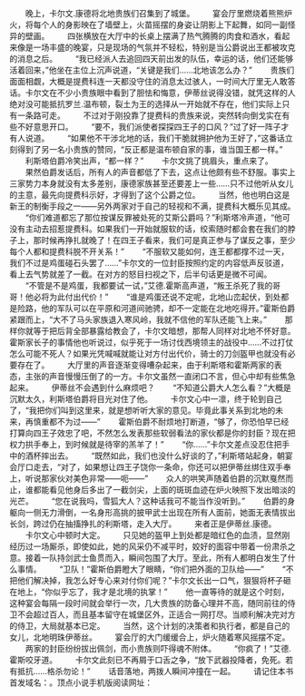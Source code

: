 　　晚上，卡尔文.康德将北地贵族们召集到了城堡。
　　宴会厅里燃烧着熊熊炉火，将每个人的身影映在了墙壁上，火苗摇摆的身姿让阴影上下起舞，如同一副怪异的壁画。
　　四张横放在大厅中的长桌上摆满了热气腾腾的肉食和酒水，看起来像是一场丰盛的晚宴，只是现场的气氛并不轻松，特别是当公爵说出王都被攻克的消息之后。
　　“我已经派人去追回四天前出发的队伍，幸运的话，他们还能够活着回来，”他坐在主位上沉声说道，“关键是我们……北地该怎么办？”
　　贵族们面面相觑，大概是提费科连一天都没守住的消息太过骇人，一时间大厅里无人敢答话。卡尔文在不少小贵族眼中看到了胆怯和悔意，伊蒂丝说得没错，就凭这样的人绝对没可能抵抗罗兰.温布顿，裂土为王的选择从一开始就不存在，他们实际上只有一条路可走。
　　不过对于刚投靠了提费科的贵族来说，突然转向倒戈实在有些不好意思开口。
　　“要不，我们派使者探探四王子的口风？”过了好一阵子才有人说道。
　　“如果他不干涉北地的话，我们干脆就拥护他为王好了，”这番话立刻得到了另一名小贵族的赞同，“反正都是温布顿自家的事，谁当国王都一样。”
　　利斯塔伯爵冷笑出声，“都一样？”
　　卡尔文挑了挑眉头，重点来了。
　　果然伯爵发话后，所有人的声音都低了下去，这点让他颇有些不舒服。事实上三家势力本身就没有太多差别，康德家族甚至还要差上一些……只不过他听从女儿的主意，最先向提费科示好，才得到了这个公爵之位。
　　当然，他也明白这是新王的制衡手段之一——另外两家对于自己的轻视和不满，提费科大概乐见其成。
　　“你们难道都忘了那位按谋反罪被处死的艾斯公爵吗？”利斯塔冷声道，“他可没有主动去招惹提费科。如果我们一开始就服软的话，绞索随时都会套在我们的脖子上，那时候再挣扎就晚了！在四王子看来，我们可是真正参与了谋反之事，至少每个人都和提费科脱不开关系！”
　　“不服软又能如何，连王都都撑不过一天，我们不过是鸡蛋碰石头罢了……”卡尔文的一位封臣按照约定的内容低声反驳道，看上去气势就差了一截。在对方的怒目扫视之下，后半句话更是微不可闻。
　　“不管是不是鸡蛋，我都要试一试，”艾德.霍斯高声道，“叛王杀死了我的哥哥！他必将为此付出代价！”
　　“谁是鸡蛋还说不定呢，北地山峦起伏，到处都是险路，他的军队可以在平原和河道间驰骋，却不一定能在北地吃得开。”霍斯伯爵紧跟而上，“大不了马头家族退入寒风岭，我就不信他的军队还能飞上来。”
　　那样你就等于把后背全部暴露给教会了，卡尔文暗想，那帮人同样对北地不怀好意。霍斯家长子的事情他也听说过，似乎死于一场讨伐西境领主的战役中……不过打仗怎么可能不死人？如果光凭喊喊就能让对方付出代价，骑士的刀剑盔甲也就没有必要存在了。
　　大厅里的声音逐渐变得嘈杂起来，由于利斯塔和霍斯两家的表态，主张的声音慢慢压倒了的一方。卡尔文虽然一直闭口不言，但心中却有些焦急起来。
　　伊蒂丝不会遇到什么麻烦吧？
　　“不知道公爵大人怎么看？”大概是沉默太久，利斯塔伯爵将目光对住了他。
　　卡尔文心中一凛，终于轮到自己了，“我把你们叫到这里来，就是想听听大家的意见。毕竟此事关系到北地的未来，再慎重都不为过——”
　　霍斯伯爵不耐烦地打断道，“够了，你恐怕早已经打算向四王子效忠了吧，不然怎么发表那些软弱看法的家伙都是你的封臣？现在把权力拱手奉上，到时候就是待宰的羔羊了！”
　　“你……”卡尔文差点没忍住把手中的酒杯摔出去。
　　“既然如此，我们也没什么好谈的了，”利斯塔站起身，朝宴会厅口走去，“对了，如果想让四王子饶你一条命，你还可以把伊蒂丝绑住双手奉上，听说那家伙对美色非常——呃——”
　　众人的哄笑声随着伯爵的沉默戛然而止，谁都能看见他身后多出了一截剑尖，上面的斑斑血迹在炉火映照下发出暗淡的光芒。
　　“您在说我吗，雪狐大人？这种话我可不能当作没听到。”
　　伯爵的身躯向一侧无力滑倒，一名身形高挑的披甲武士出现在所有人面前，她面无表情拔出长剑，跨过仍在抽搐挣扎的利斯塔，走入大厅。
　　来者正是伊蒂丝.康德。
　　卡尔文心中顿时大定。
　　只见她的盔甲上到处都是暗红色的血渍，显然刚经历过一场厮杀，即使如此，她的风采仍不减平时，姣好的面容中带着一份肃杀之意。接着一队持剑武士鱼贯而入，瞬间包围了大厅。至此，所有人都明白发生了什么事情。
　　“卫队！”霍斯伯爵瞪大了眼睛，“你们把外面的卫队给——”
　　“不把他们解决掉，我怎么好专心来对付你们呢？”卡尔文长出一口气，狠狠将杯子砸在地上，“你似乎忘了，我才是北境的执掌！”
　　他一直等待的就是这个时刻，这种宴会每隔一段时间就会举行一次，几大贵族的防备心理并不高，随同前往的侍卫不会超过百人，而且基本留守在城堡区外，正适合一网打尽。当顺利解决完对方的侍卫，大局就基本已定。
　　当然，这个计划的决策者和执行者，都是自己的女儿，北地明珠伊蒂丝。
　　宴会厅的大门缓缓合上，炉火随着寒风摇摆不定。
　　两家的封臣纷纷拔出佩剑，而小贵族则吓得魂不附体。
　　“你疯了！”艾德.霍斯咬牙道。
　　卡尔文此刻已不再屑于口舌之争，“放下武器投降者，免死。若有抵抗……格杀勿论！”
　　话音落地，两拨人瞬间冲撞在一起。
　　请记住本书首发域名：。顶点小说手机版阅读网址：